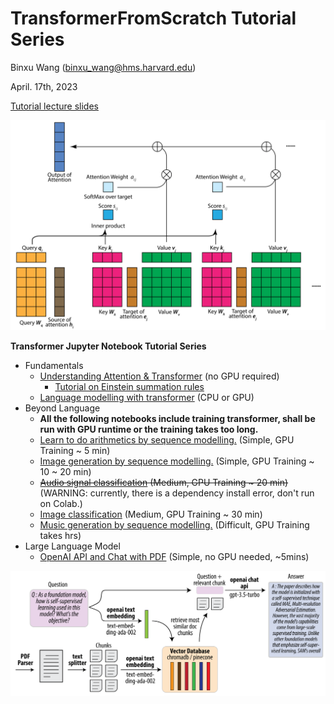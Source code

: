 # TransformerFromScratch Tutorial Series

Binxu Wang (binxu_wang@hms.harvard.edu)

April. 17th, 2023

[Tutorial lecture slides](https://scholar.harvard.edu/sites/scholar.harvard.edu/files/binxuw/files/mlfs_tutorial_nlp_transformer_ssl.pdf)

![](media/AttentionSchematics_white-01.png)

**Transformer Jupyter Notebook Tutorial Series** 

* Fundamentals
  * [Understanding Attention & Transformer](https://colab.research.google.com/drive/1ZuhA6khlWm57WGZ8i38JH-gc5aJrvpvs?usp=sharing) (no GPU required)
     * [Tutorial on Einstein summation rules](https://colab.research.google.com/drive/1mizzN7iRlS2Du5TJvv7Wz7ecKOnpHzrQ?usp=sharing)
  * [Language modelling with transformer](https://colab.research.google.com/drive/1zZYzAopL__LW4glruSF9lnZYlEmSVI8j?usp=sharing) (CPU or GPU)
* Beyond Language 
  * **All the following notebooks include training transformer, shall be run with GPU runtime or the training takes too long.**
  * [Learn to do arithmetics by sequence modelling.](https://colab.research.google.com/drive/1vO71-o-8-3IrOe44Ha0nsHmUsEGVSC37?usp=sharing) (Simple, GPU Training ~ 5 min)
  * [Image generation by sequence modelling.](https://colab.research.google.com/drive/1UHlEbepqdvk68cYV1fvkmWl2TBKXfm8E?usp=sharing) (Simple, GPU Training ~ 10 ~ 20 min)
  * ~~[Audio signal classification](https://colab.research.google.com/drive/1O4XHOJyOu3_lyaPHAKJM_XTztrAb7VFP?usp=sharing) (Medium, GPU Training ~  20 min)~~ (WARNING: currently, there is a dependency install error, don't run on Colab.) 
  * [Image classification](https://colab.research.google.com/drive/1JDQQlLMGzo675AfrtkFn1kbuADtVemJz?usp=sharing) (Medium, GPU Training ~  30 min)
  * [Music generation by sequence modelling.](https://colab.research.google.com/drive/14zpzLpR4UBIzEQmeaXlMv_mDFYIv3Vht?usp=sharing) (Difficult, GPU Training takes hrs)
* Large Language Model
  * [OpenAI API and Chat with PDF](https://colab.research.google.com/drive/19mYEyavBhOnAbEQJQuztXAxWxyYbsQzi?usp=sharing) (Simple, no GPU needed, ~5mins)

![](media/ChatPDF_Schematics.png)

